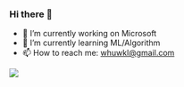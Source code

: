 ### Hi there 👋

- 🔭 I’m currently working on Microsoft  
- 🌱 I’m currently learning ML/Algorithm  
- 📫 How to reach me: whuwkl@gmail.com  

[![](https://cfrating.ihcr.top/?user=WHUWKL)](https://codeforces.com/profile/WHUWKL)  

<!--
**Muyangwen/Muyangwen** is a ✨ _special_ ✨ repository because its `README.md` (this file) appears on your GitHub profile.

Here are some ideas to get you started:
- 🔭 I’m currently working on ...
- 🌱 I’m currently learning ...
- 👯 I’m looking to collaborate on ...
- 🤔 I’m looking for help with ...
- 💬 Ask me about ...
- 📫 How to reach me: ...
- 😄 Pronouns: ...
- ⚡ Fun fact: ...
-->
